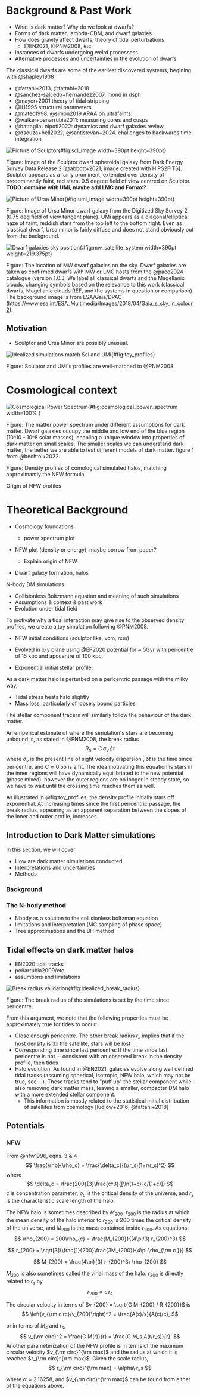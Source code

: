 # Background & Past Work

- What is dark matter? Why do we look at dwarfs?
- Forms of dark matter, lambda-CDM, and dwarf galaxies
- How does gravity affect dwarfs, theory of tidal perturbations
  - @EN2021, @PNM2008, etc.
- Instances of dwarfs undergoing weird processess
- Alternative processes and uncertainties in the evolution of dwarfs

The classical dwarfs are some of the earliest discovered systems, begining with @shapley1938



- @fattahi+2013, @fattahi+2018
- @sanchez-salcedo+hernandez2007: mond in dsph
- @mayer+2001 theory of tidal stripping
- @IH1995 structural parameters
- @mateo1998, @simon2019 ARAA on ultrafaints.
- @walker+penarrubia2011: measuring cores and cusps
- @battaglia+nipoti2022: dynamics and dwarf galaxies review 
- @dsouza+bell2022, @santistevan+2024. challenges to backwards time integration



![Picture of Sculptor](/Users/daniel/thesis/figures/scl_des_dr2.png){#fig:scl_image width=390pt height=390pt}

Figure: Image of the Sculptor dwarf spheroidal galaxy from Dark Energy Survey Data Release 2 [@abbott+2021; image created with HiPS2FITS]. Sculptor appears as a fairly prominent, extended over density of predominantly faint, red stars. 0.5 degree field of view centred on Sculptor. **TODO: combine with UMi, maybe add LMC and Fornax?**



![Picture of Ursa Minor](figures/umi_DSS2_0.75deg.png){#fig:umi_image width=390pt height=390pt}

Figure: Image of Ursa Minor dwarf galaxy from the Digitized Sky Survey 2 (0.75 deg field of view tangent plane). UMi appears as a diagonal/elliptical haze of faint, reddish stars from the top left to the bottom right.  Even as classical dwarf, Ursa minor is fairly diffuse and does not stand obviously out from the background.





![Dwarf galaxies sky position](figures/mw_satellites_onsky_scl_umi_for_1.png){#fig:mw_satellite_system width=390pt weight=219.375pt}

Figure: The location of MW dwarf galaxies on the sky. Dwarf galaxies are taken as confirmed dwarfs with MW or LMC hosts from the @pace2024 catalogue (version 1.0.3. We label all classical dwarfs and the Magellanic clouds, changing symbols based on the relevance to this work (classical dwarfs, Magellanic clouds REF, and the systems in question or comparison). The background image is from ESA/Gaia/DPAC (https://www.esa.int/ESA_Multimedia/Images/2018/04/Gaia_s_sky_in_colour2). 



## Motivation 

- Sculptor and Ursa Minor are possibly unusual.



![Idealized simulations match Scl and UMi](figures/scl_umi_vs_penarrubia.png){#fig:toy_profiles}

Figure: Sculptor and UMi's profiles are well-matched to @PNM2008.  





# Cosmological context

![Cosmological Power Spectrum](figures/power_spectrum.png){#fig:cosmological_power_spectrum width=100% }

Figure: The matter power spectrum under different assumptions for dark matter. Dwarf galaxies occupy the middle and low end of the blue region (10^10 - 10^8 solar masses), enabling a unique window into properties of dark matter on small scales. The smaller scales we can understand dark matter, the better we are able to test different models of dark matter. figure 1 from @bechtol+2022. 



Figure: Density profiles of comological simulated halos, matching approximantly the NFW formula. 

Origin of NFW profiles



# Theoretical Background

- Cosmology foundations
  - power spectrum plot

- NFW plot (density or energy), maybe borrow from paper?
  - Explain origin of NFW
- Dwarf galaxy formation, halos

N-body DM simulations

- Collisionless Boltzmann equation and meaning of such simulations
- Assumptions & context & past work
- Evolution under tidal field



To motivate why a tidal interaction may give rise to the observed density profiles, we create a toy simulation following @PNM2008. 

- NFW initial conditions (sculptor like, vcm, rcm)

- Evolved in x-y plane using @EP2020 potential for ~ 5Gyr with pericentre of 15 kpc and apocentre of 100 kpc. 

- Exponential initial stellar profile.

  

As a dark matter halo is perturbed on a pericentric passage with the milky way,

- Tidal stress heats halo slightly
- Mass loss, particularly of loosely bound particles

The stellar component tracers will similarly follow the behaviour of the dark matter. 

An emperical estimate of where the simulation's stars are becoming unbound is, as stated in @PNM2008, the break radius
$$
R_b = C\,\sigma_{v}\,\Delta t
$$
where $\sigma_v$ is the present line of sight velocity dispersion , $\delta t$ is the time since pericentre, and $C \approx 0.55$ is a fit. The idea motivating this equation is stars in the inner regions will have dynamically equilibriated to the new potential (phase mixed), however the outer regions are no longer in steady state, so we have to wait until the crossing time reaches them as well.

As illustrated in @fig:toy_profiles, the density profile initially stars off exponential. At increasing times since the first pericentric passage, the break radius, appearing as an apparent separation between the slopes of the inner and outer profile, increases. 

## Introduction to Dark Matter simulations

In this section, we will cover

- How are dark matter simulations conducted
- Interpretations and uncertainties 
- Methods

### Background

### The N-body method

- Nbody as a solution to the collisionless boltzman equation
- limitations and interpretation (MC sampling of phase space)
- Tree approximations and the BH method





## Tidal effects on dark matter halos

- EN2020 tidal tracks
- peñarrubia2009/etc.
- assumtions and limitations



![Break radius validation](/Users/daniel/thesis/figures/idealized_break_radius.png){#fig:idealized_break_radius}

Figure: The break radius of the simulations is set by the time since pericentre. 



From this argument, we note that the following properties must be approximately true for tides to occur:

- Close enough pericentre. The other break radius $r_J$ implies that if the host density is 3x the satellite, stars will be lost
- Corresponding time since last pericentre: If the time since last pericentre is not $\sim$ consistent with an observed break in the density profile, then tides 
- Halo evolution. As found in @EN2021, galaxies evolve along well defined tidal tracks (assuming spherical, isotropic, NFW halo, which may not be true, see ...). These tracks tend to "puff up" the stellar component while also removing dark matter mass, leaving a smaller, compacter DM halo with a more extended stellar component.
  - This information is mostly related to the statistical initial distribution of satellites from cosmology [ludlow+2016; @fattahi+2018]

## Potentials

### NFW

From @nfw1996, eqns. 3 & 4
$$
\frac{\rho}{\rho_c} = \frac{\delta_c}{(r/r_s)(1+r/r_s)^2}
$$
where 
$$
\delta_c = \frac{200}{3}\frac{c^3}{[\ln(1+c)-c/(1+c)]}
$$
$c$ is concentration parameter, $\rho_c$ is the critical density of the universe, and $r_s$ is the characteristic scale length of the halo.

The NFW halo is sometimes described by $M_{200}$. $r_{200}$ is the radius at which the mean density of the halo interior to $r_{200}$ is 200 times the critical density of the universe, and $M_{200}$ is the mass contained inside $r_{200}$. As equations:
$$
\rho_{200} = 200\rho_{c} = \frac{M_{200}}{(4\pi/3) r_{200}^3}
$$

$$
r_{200} = \sqrt[3]{\frac{1}{200}\frac{3M_{200}}{4\pi \rho_{\rm c
}}}
$$


$$
M_{200} = \frac{4\pi}{3} r_{200}^3\ \rho_{200}
$$

$M_{200}$ is also sometimes called the virial mass of the halo. $r_{200}$ is directly related to $r_s$ by
$$
r_{200} = c\,r_s
$$

The circular velocity in terms of $v_{200} = \sqrt{G M_{200} / R_{200}}$ is
$$
\left(v_{\rm circ}/v_{200}\right)^2 = \frac{A(x)/x}{A(c)/c},
$$

or in terms of $M_s$ and $r_s$, 
$$
v_{\rm circ}^2 = \frac{G M(r)}{r} = \frac{G M_s A(r/r_s)}{r}.
$$
Another parameterization of the NFW profile is in terms of the maximum circular velocity $v_{\rm circ}^{\rm max}$ and the radius at which it is reached $r_{\rm circ}^{\rm max}$. Given the scale radius, 
$$
r_{\rm circ}^{\rm max} = \alpha\ r_s
$$

where $\alpha\approx2.16258$, and $v_{\rm circ}^{\rm max}$ can be found from either of the equations above.

